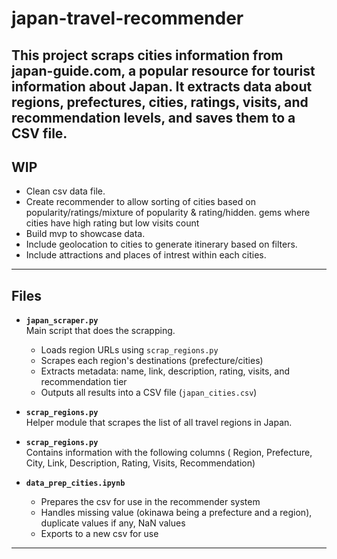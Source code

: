 # japan-travel-recommender

This project scraps cities information from japan-guide.com, a popular resource for tourist information about Japan. 
It extracts data about regions, prefectures, cities, ratings, visits, and recommendation levels, and saves them to a CSV file.
---

## WIP
- Clean csv data file.
- Create recommender to allow sorting of cities based on popularity/ratings/mixture of popularity & rating/hidden. gems where cities have high rating but low visits count 
- Build mvp to showcase data.
- Include geolocation to cities to generate itinerary based on filters.
- Include attractions and places of intrest within each cities. 
---

## Files
- **`japan_scraper.py`**  
  Main script that does the scrapping.
    - Loads region URLs using `scrap_regions.py`
    - Scrapes each region's destinations (prefecture/cities)
    - Extracts metadata: name, link, description, rating, visits, and recommendation tier
    - Outputs all results into a CSV file (`japan_cities.csv`)

- **`scrap_regions.py`**  
    Helper module that scrapes the list of all travel regions in Japan.  

- **`scrap_regions.py`**  
    Contains information with the following columns (
    Region,	Prefecture,	City, Link, Description, Rating,	Visits,	Recommendation) 

- **`data_prep_cities.ipynb`**  
    - Prepares the csv for use in the recommender system 
    - Handles missing value (okinawa being a prefecture and a region), duplicate values if any, NaN values
    - Exports to a new csv for use 
---


